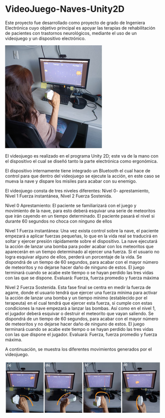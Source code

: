 # VideoJuego-Naves-Unity2D
Este proyecto fue desarrollado como proyecto de grado de Ingeniera Electrónica cuyo objetivo principal es apoyar las terapias de rehabilitación de pacientes con trastornos neurológicos, mediante el uso de un videojuego y un dispositivo electrónico.

![](https://github.com/AngelicaGola/VideoJuego-Naves-Unity2D/blob/main/campo.png)

El videojuego es realizado en el programa Unity 2D; este va de la mano con el dispositivo el cual se diseñó tanto la parte electrónica como ergonómica.

El dispositivo internamente tiene integrado un Bluetooth el cual hace de control para que dentro del videojuego se ejecute la acción, en este caso se mueva la nave y dispare los misiles para acabar con su enemigo.

El videojuego consta de tres niveles diferentes: Nivel 0- aprestamiento, Nivel 1 Fuerza instantánea, Nivel 2 Fuerza Sostenida.

Nivel 0
Aprestamiento: El paciente se familiarizará con el juego y movimiento de la nave, para esto deberá esquivar una serie de meteoritos que irán cayendo en un tiempo determinado. El paciente pasará el nivel si durante 60 segundos no choca con ninguno de ellos

Nivel 1
Fuerza instantánea: Una vez exista control sobre la nave, el paciente empezará a aplicar fuerzas pequeñas, lo que en la vida real se traducirá en soltar y ejercer presión rápidamente sobre el dispositivo. La nave ejecutará la acción de lanzar una bomba para poder acabar con los meteoritos que aparecerán en un tiempo determinado al ejercer una fuerza. Si el usuario no logra esquivar alguno de ellos, perderá un porcentaje de la vida. Se dispondrá de un tiempo de 60 segundos, para acabar con el mayor número de meteoritos y no dejarse hacer daño de ninguno de estos. El juego terminará cuando se acabe este tiempo o se hayan perdido las tres vidas con las que se dispone.
Evaluará: Fuerza, fuerza promedio y fuerza máxima 

Nivel 2
Fuerza Sostenida. Esta fase final se centra en medir la fuerza de agarre, donde el usuario tendrá que ejercer una fuerza mínima para activar la acción de lanzar una bomba y un tiempo mínimo (establecido por el terapeuta) en el cual tendrá que ejercer esta fuerza, si cumple con estas condiciones la nave empezará a lanzar las bombas. Así como en el nivel 1, el jugador deberá esquivar o destruir el meteorito que vayan saliendo. Se dispondrá de un tiempo de 60 segundos, para acabar con el mayor número de meteoritos y no dejarse hacer daño de ninguno de estos. El juego terminará cuando se acabe este tiempo o se hayan perdido las tres vidas con las que dispone el jugador. 
Evaluará: Fuerza, fuerza promedio y fuerza máxima.

A continuación, se muestra los diferentes movimientos generados por el videojuego.

![Movimientos generados en el juego](https://github.com/AngelicaGola/VideoJuego-Naves-Unity2D/blob/main/movimientos.png)

